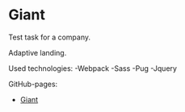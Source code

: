 # Giant

Test task for a company.

Adaptive landing.

Used technologies:
-Webpack
-Sass
-Pug
-Jquery

GitHub-pages:
* [Giant](https://violetale.github.io/Giant/index.html)

